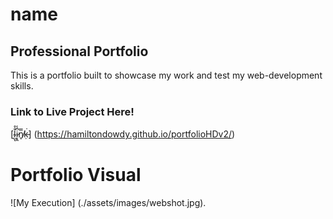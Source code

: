# name

## Professional Portfolio 

This is a portfolio built to showcase my work and test my web-development skills.

### Link to Live Project Here!

[l̴̺̐̊ͅi̷͙̼͆̾n̸̥̿ḳ̵͘] (https://hamiltondowdy.github.io/portfolioHDv2/)


# Portfolio Visual

![My Execution] (./assets/images/webshot.jpg).


